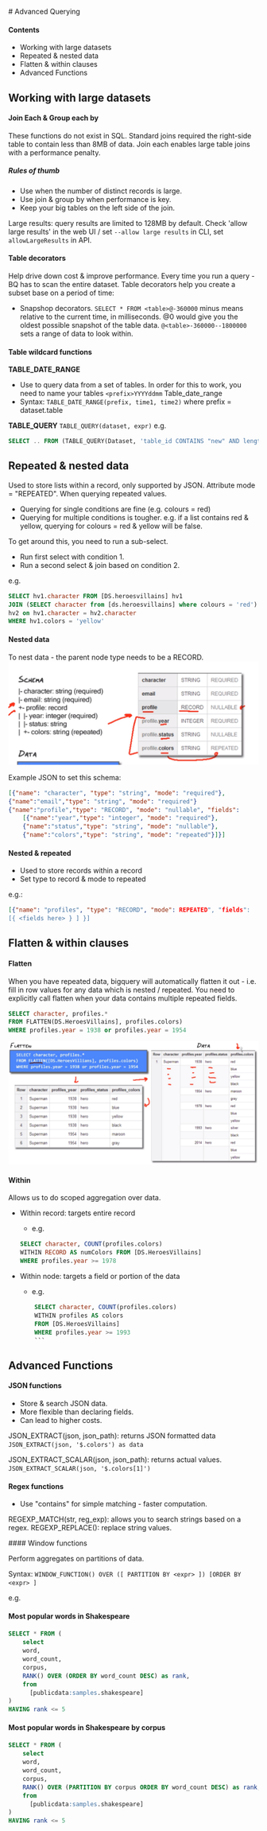 # Advanced Querying

#### Contents

- Working with large datasets
- Repeated & nested data
- Flatten & within clauses
- Advanced Functions

## Working with large datasets

#### Join Each & Group each by

These functions do not exist in SQL. Standard joins required the right-side table to contain less than 8MB of data.
Join each enables large table joins with a performance penalty.

##### Rules of thumb
- Use when the number of distinct records is large.
- Use join & group by when performance is key.
- Keep your big tables on the left side of the join.

Large results: query results are limited to 128MB by default. Check 'allow large results' in the web UI / set `--allow large results` in CLI, set `allowLargeResults` in API.

#### Table decorators
Help drive down cost & improve performance. Every time you run a query - BQ has to scan the entire dataset. Table decorators help you create a subset base on a period of time:

- Snapshop decorators. `SELECT * FROM <table>@-360000` minus means relative to the current time, in milliseconds. @0 would give you the oldest possible snapshot of the table data.
`@<table>-360000--1800000` sets a range of data to look within.

#### Table wildcard functions

**TABLE_DATE_RANGE**
- Use to query data from a set of tables. In order for this to work, you need to name your tables `<prefix>YYYYddmm`
Table_date_range 
- Syntax: `TABLE_DATE_RANGE(prefix, time1, time2)` where prefix = dataset.table

**TABLE_QUERY**
`TABLE_QUERY(dataset, expr)`
e.g. 

```sql
SELECT .. FROM (TABLE_QUERY(Dataset, 'table_id CONTAINS "new" AND length(table_id = 3')
```

## Repeated & nested data

Used to store lists within a record, only supported by JSON. Attribute mode = "REPEATED".
When querying repeated values. 
- Querying for single conditions are fine (e.g. colours = red)
- Querying for multiple conditions is tougher. e.g. if a list contains red & yellow, querying for colours = red & yellow will be false.

To get around this, you need to run a sub-select.
- Run first select with condition 1.
- Run a second select & join based on condition 2.

e.g.

```sql
SELECT hv1.character FROM [DS.heroesvillains] hv1
JOIN (SELECT character from [ds.heroesvillains] where colours = 'red')
hv2 on hv1.character = hv2.character
WHERE hv1.colors = 'yellow'
```


#### Nested data

To nest data - the parent node type needs to be a RECORD.
![nested](img/nested.png)

Example JSON to set this schema:

```JSON
[{"name": "character", "type": "string", "mode": "required"},
{"name":"email","type": "string", "mode": "required"}
{"name":"profile","type": "RECORD", "mode": "nullable", "fields":
	[{"name":"year","type": "integer", "mode": "required"},
	{"name":"status","type": "string", "mode": "nullable"},
	{"name":"colors","type": "string", "mode": "repeated"}]}]
```

#### Nested & repeated

- Used to store records within a record
- Set type to record & mode to repeated

e.g.:

```JSON
[{"name": "profiles", "type": "RECORD", "mode": REPEATED", "fields": 
[{ <fields here> } ] }]
```

## Flatten & within clauses

#### Flatten

When you have repeated data, bigquery will automatically flatten it out - i.e. fill in row values for any data which is nested / repeated.
You need to explicitly call flatten when your data contains multiple repeated fields. 

```sql
SELECT character, profiles.*
FROM FLATTEN(DS.HeroesVillains], profiles.colors)
WHERE profiles.year = 1938 or profiles.year = 1954
```

![flatten_example](img/flatten_example.png)

#### Within

Allows us to do scoped aggregation over data.

- Within record: targets entire record
	- e.g. 

	```sql
	SELECT character, COUNT(profiles.colors) 
	WITHIN RECORD AS numColors FROM [DS.HeroesVillains]
	WHERE profiles.year >= 1978
	```

- Within node: targets a field or portion of the data
	- e.g.

	```sql
		SELECT character, COUNT(profiles.colors) 
		WITHIN profiles AS colors 
		FROM [DS.HeroesVillains]
		WHERE profiles.year >= 1993
		```

## Advanced Functions

#### JSON functions

- Store & search JSON data.
- More flexible than declaring fields.
- Can lead to higher costs.

JSON_EXTRACT(json, json_path): returns JSON formatted data
`JSON_EXTRACT(json, '$.colors') as data`

JSON_EXTRACT_SCALAR(json, json_path): returns actual values.
`JSON_EXTRACT_SCALAR(json, '$.colors[1]')`

#### Regex functions

- Use "contains" for simple matching - faster computation.

REGEXP_MATCH(str, reg_exp): allows you to search strings based on a regex.
REGEXP_REPLACE(): replace string values.

#### Window functions

Perform aggregates on partitions of data.

Syntax: `WINDOW_FUNCTION() OVER ([ PARTITION BY <expr> ]) [ORDER BY <expr> ]`

e.g.

#### Most popular words in Shakespeare

```sql
SELECT * FROM (
	select
    word,
    word_count,
    corpus,
    RANK() OVER (ORDER BY word_count DESC) as rank,
    from
      [publicdata:samples.shakespeare]    
)
HAVING rank <= 5
```

#### Most popular words in Shakespeare by corpus

```sql
SELECT * FROM (
	select
    word,
    word_count,
    corpus,
    RANK() OVER (PARTITION BY corpus ORDER BY word_count DESC) as rank,
    from
      [publicdata:samples.shakespeare]    
)
HAVING rank <= 5
```